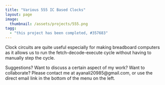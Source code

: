 ```yaml
---
title: "Various 555 IC Based Clocks"
layout: page
image:
  thumbnail: /assets/projects/555.png
tagg:
  - "this project has been completed, #357683"
---
```

Clock circuits are quite useful especially for making breadboard computers as it allows us to run the fetch-decode-execute cycle without having to manually step the cycle.

<div class="content-container" data-bg-image="/assets/images/chevron2.png">
    Suggestions? Want to discuss a certain aspect of my work? Want to collaborate? Please contact me at ayanali20985@gmail.com, or use the direct email link in the bottom of the menu on the left.
</div>